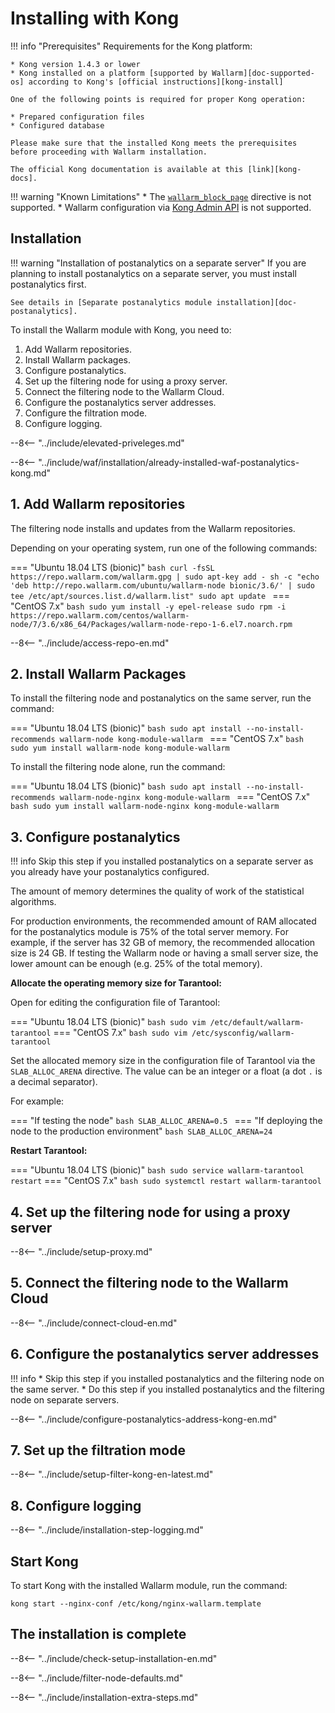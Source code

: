 [kong-install]:         https://konghq.com/get-started/#install
[kong-docs]:            https://getkong.org/docs/
[kong-admin-api]:       https://getkong.org/docs/0.10.x/admin-api/

[doc-wallarmblockpage]: configure-parameters-en.md#wallarm_block_page
[doc-postanalytics]:    installation-postanalytics-en.md
[doc-supported-os]:     supported-platforms.md
[waf-installation-instr-middle]:             /2.18/admin-en/installation-kong-en/
[versioning-policy]:                         ../updating-migrating/versioning-policy.md#version-list

# Installing with Kong

!!! info "Prerequisites"
    Requirements for the Kong platform:

    * Kong version 1.4.3 or lower
    * Kong installed on a platform [supported by Wallarm][doc-supported-os] according to Kong's [official instructions][kong-install]
    
    One of the following points is required for proper Kong operation:
    
    * Prepared configuration files
    * Configured database
    
    Please make sure that the installed Kong meets the prerequisites before proceeding with Wallarm installation.
    
    The official Kong documentation is available at this [link][kong-docs].

!!! warning "Known Limitations"
    * The [`wallarm_block_page`][doc-wallarmblockpage] directive is not supported.
    * Wallarm configuration via [Kong Admin API][kong-admin-api] is not supported.

## Installation

!!! warning "Installation of postanalytics on a separate server"
    If you are planning to install postanalytics on a separate server, you must install postanalytics first. 
    
    See details in [Separate postanalytics module installation][doc-postanalytics].

To install the Wallarm module with Kong, you need to:

1. Add Wallarm repositories.
2. Install Wallarm packages.
3. Configure postanalytics.
4. Set up the filtering node for using a proxy server.
5. Connect the filtering node to the Wallarm Cloud.
6. Configure the postanalytics server addresses.
7. Configure the filtration mode.
8. Configure logging.

--8<-- "../include/elevated-priveleges.md"

--8<-- "../include/waf/installation/already-installed-waf-postanalytics-kong.md"

## 1. Add Wallarm repositories

The filtering node installs and updates from the Wallarm repositories.

Depending on your operating system, run one of the following commands:

=== "Ubuntu 18.04 LTS (bionic)"
    ```bash
    curl -fsSL https://repo.wallarm.com/wallarm.gpg | sudo apt-key add -
    sh -c "echo 'deb http://repo.wallarm.com/ubuntu/wallarm-node bionic/3.6/' | sudo tee /etc/apt/sources.list.d/wallarm.list"
    sudo apt update
    ```
=== "CentOS 7.x"
    ```bash
    sudo yum install -y epel-release
    sudo rpm -i https://repo.wallarm.com/centos/wallarm-node/7/3.6/x86_64/Packages/wallarm-node-repo-1-6.el7.noarch.rpm
    ```

--8<-- "../include/access-repo-en.md"

## 2. Install Wallarm Packages

To install the filtering node and postanalytics on the same server, run the command:

=== "Ubuntu 18.04 LTS (bionic)"
    ```bash
    sudo apt install --no-install-recommends wallarm-node kong-module-wallarm
    ```
=== "CentOS 7.x"
    ```bash
    sudo yum install wallarm-node kong-module-wallarm
    ```

To install the filtering node alone, run the command:

=== "Ubuntu 18.04 LTS (bionic)"
    ```bash
    sudo apt install --no-install-recommends wallarm-node-nginx kong-module-wallarm
    ```
=== "CentOS 7.x"
    ```bash
    sudo yum install wallarm-node-nginx kong-module-wallarm
    ```

## 3. Configure postanalytics 

!!! info
    Skip this step if you installed postanalytics on a separate server as you already have your postanalytics configured.

The amount of memory determines the quality of work of the statistical algorithms.

For production environments, the recommended amount of RAM allocated for the postanalytics module is 75% of the total server memory. For example, if the server has 32 GB of memory, the recommended allocation size is 24 GB. If testing the Wallarm node or having a small server size, the lower amount can be enough (e.g. 25% of the total memory).

**Allocate the operating memory size for Tarantool:**

Open for editing the configuration file of Tarantool:

=== "Ubuntu 18.04 LTS (bionic)"
    ``` bash
    sudo vim /etc/default/wallarm-tarantool
    ```
=== "CentOS 7.x"
    ``` bash
    sudo vim /etc/sysconfig/wallarm-tarantool
    ```

Set the allocated memory size in the configuration file of Tarantool via the `SLAB_ALLOC_ARENA` directive. The value can be an integer or a float (a dot `.` is a decimal separator).

For example:

=== "If testing the node"
    ```bash
    SLAB_ALLOC_ARENA=0.5
    ```
=== "If deploying the node to the production environment"
    ```bash
    SLAB_ALLOC_ARENA=24
    ```

**Restart Tarantool:**

=== "Ubuntu 18.04 LTS (bionic)"
    ``` bash
    sudo service wallarm-tarantool restart
    ```
=== "CentOS 7.x"
    ``` bash
    sudo systemctl restart wallarm-tarantool
    ```

## 4. Set up the filtering node for using a proxy server

--8<-- "../include/setup-proxy.md"

## 5. Connect the filtering node to the Wallarm Cloud

--8<-- "../include/connect-cloud-en.md"

## 6. Configure the postanalytics server addresses

!!! info
    * Skip this step if you installed postanalytics and the filtering node on the same server.
    * Do this step if you installed postanalytics and the filtering node on separate servers.

--8<-- "../include/configure-postanalytics-address-kong-en.md"

## 7. Set up the filtration mode

--8<-- "../include/setup-filter-kong-en-latest.md"

## 8. Configure logging

--8<-- "../include/installation-step-logging.md"

## Start Kong

To start Kong with the installed Wallarm module, run the command:

```
kong start --nginx-conf /etc/kong/nginx-wallarm.template
```

## The installation is complete

--8<-- "../include/check-setup-installation-en.md"

--8<-- "../include/filter-node-defaults.md"

--8<-- "../include/installation-extra-steps.md"